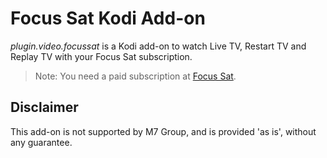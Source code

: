 # Focus Sat Kodi Add-on

*plugin.video.focussat* is a Kodi add-on to watch Live TV, Restart TV and Replay TV with your Focus Sat subscription.

> Note: You need a paid subscription at [Focus Sat](https://www.focussat.ro/).

## Disclaimer

This add-on is not supported by M7 Group, and is provided 'as is', without any guarantee.